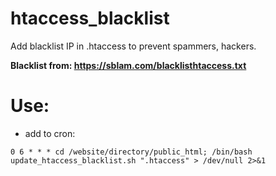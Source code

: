 # htaccess_blacklist
Add blacklist IP in .htaccess to prevent spammers, hackers.

**Blacklist from: https://sblam.com/blacklisthtaccess.txt**

# Use:
- add to cron:
```
0 6 * * * cd /website/directory/public_html; /bin/bash update_htaccess_blacklist.sh ".htaccess" > /dev/null 2>&1
```

